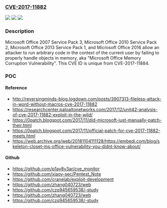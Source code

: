 ### [CVE-2017-11882](https://cve.mitre.org/cgi-bin/cvename.cgi?name=CVE-2017-11882)
![](https://img.shields.io/static/v1?label=Product&message=Microsoft%20Office&color=blue)
![](https://img.shields.io/static/v1?label=Version&message=n%2Fa&color=blue)
![](https://img.shields.io/static/v1?label=Vulnerability&message=Remote%20Code%20Execution&color=brighgreen)

### Description

Microsoft Office 2007 Service Pack 3, Microsoft Office 2010 Service Pack 2, Microsoft Office 2013 Service Pack 1, and Microsoft Office 2016 allow an attacker to run arbitrary code in the context of the current user by failing to properly handle objects in memory, aka "Microsoft Office Memory Corruption Vulnerability". This CVE ID is unique from CVE-2017-11884.

### POC

#### Reference
- http://reversingminds-blog.logdown.com/posts/3907313-fileless-attack-in-word-without-macros-cve-2017-11882
- https://researchcenter.paloaltonetworks.com/2017/12/unit42-analysis-of-cve-2017-11882-exploit-in-the-wild/
- https://0patch.blogspot.com/2017/11/did-microsoft-just-manually-patch-their.html
- https://0patch.blogspot.com/2017/11/official-patch-for-cve-2017-11882-meets.html
- https://web.archive.org/web/20181104111128/https://embedi.com/blog/skeleton-closet-ms-office-vulnerability-you-didnt-know-about/

#### Github
- https://github.com/p1ay8y3ar/cve_monitor
- https://github.com/xiaoy-sec/Pentest_Note
- https://github.com/cranelab/exploit-development
- https://github.com/zhang040723/web
- https://github.com/czq945659538/-study
- https://github.com/zhang040723/web
- https://github.com/czq945659538/-study

